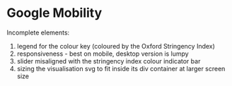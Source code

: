 # Google Mobility 

Incomplete elements:

1. legend for the colour key (coloured by the Oxford Stringency Index)
2. responsiveness - best on mobile, desktop version is lumpy
3. slider misaligned with the stringency index colour indicator bar
4. sizing the visualisation svg to fit inside its div container at larger screen size




